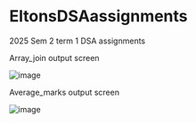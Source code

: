 # EltonsDSAassignments
 2025 Sem 2 term 1 DSA assignments


 Array_join output screen



![image](https://github.com/user-attachments/assets/9d2939b7-6241-490b-88b0-cda25206e735)




Average_marks output screen



![image](https://github.com/user-attachments/assets/4f424d44-832e-4601-82b0-1448538134d1)
